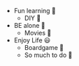 * Fun learning 🎉
  * DIY 🧰
* BE alone 🌴
  * Movies 🎥
* Enjoy Life 😃
  * Boardgame 🎲
  * So much to do 🎄
